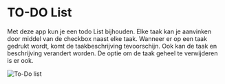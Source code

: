 # TO-DO List

Met deze app kun je een todo List bijhouden.
Elke taak kan je aanvinken door middel van de checkbox naast elke taak.
Wanneer er op een taak gedrukt wordt, komt de taakbeschrijving tevoorschijn.
Ook kan de taak en beschrijving verandert worden. De optie om de taak geheel te verwijderen is er ook.

![To-Do list](todolist)
